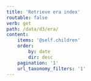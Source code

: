 ```yaml
---
title: 'Retrieve era index'
routable: false
verb: get
path: /data/d3/era/
content:
    items: '@self.children'
    order:
        by: date
        dir: desc
    pagination: '1'
    url_taxonomy_filters: '1'
---
```


